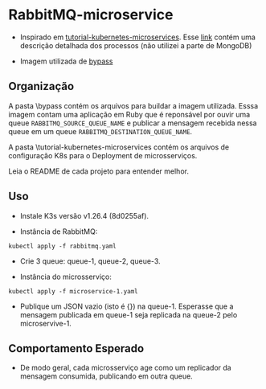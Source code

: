 # RabbitMQ-microservice

- Inspirado em [tutorial-kubernetes-microservices](https://github.com/eduardo-matos/tutorial-kubernetes-microservices.git). Esse [link](https://eduardomatos.dev/deployando-microsservicos-com-rabbitmq-e-mongodb-no-kubernetes/) contém uma descrição detalhada dos processos (não utilizei a parte de MongoDB)

- Imagem utilizada de [bypass](https://github.com/eduardo-matos/bypass)

## Organização

A pasta \bypass contém os arquivos para buildar a imagem utilizada. Esssa imagem contam uma aplicação em Ruby que é reponsável por ouvir uma queue ```RABBITMQ_SOURCE_QUEUE_NAME``` e publicar a mensagem recebida nessa queue em um queue ```RABBITMQ_DESTINATION_QUEUE_NAME```. 

A pasta \tutorial-kubernetes-microservices contém os arquivos de configuração K8s para o Deployment de microsserviços.

Leia o README de cada projeto para entender melhor.

## Uso

- Instale K3s versão v1.26.4 (8d0255af).

- Instância de RabbitMQ:

```kubectl apply -f rabbitmq.yaml``` 

- Crie 3 queue: queue-1, queue-2, queue-3.

- Instância do microsserviço:

```kubectl apply -f microservice-1.yaml``` 

- Publique um JSON vazio (isto é {}) na queue-1. Esperasse que a mensagem publicada em queue-1 seja replicada na queue-2 pelo microservive-1.

## Comportamento Esperado

- De modo geral, cada microsserviço age como um replicador da mensagem consumida, publicando em outra queue.
